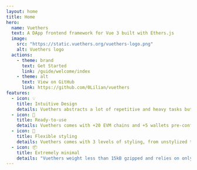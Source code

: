 ```yaml
---
layout: home
title: Home
hero:
  name: Vuethers
  text: A DApp frontend framework for Vue 3 built with Ethers.js
  image:
    src: "https://static.vuethers.org/vuethers-logo.png"
    alt: Vuethers logo
  actions:
    - theme: brand
      text: Get Started
      link: /guide/welcome/index
    - theme: alt
      text: View on GitHub
      link: https://github.com/0Lilian/vuethers
features:
  - icon: 💡
    title: Intuitive Design
    details: Vuethers abstracts a lot of repetitive and heavy tasks but has been thought to always let developers feel what happens under the hood.
  - icon: 🦥
    title: Ready-to-use
    details: Vuethers comes with +20 EVM chains and +5 wallets pre-configured. Give it a chain's ID and a wallet name, and your DApp is ready to run !
  - icon: 🖖
    title: Flexible styling
    details: Vuethers comes with 3 levels of styling, from unstylized to opinionated, so you can choose your level of customization.
  - icon: 📦
    title: Extremely minimal
    details: "Vuethers weight less than 15kB gzipped and relies on only 2 top-level dependencies : Vue3 and Ethers.js"
---
```

